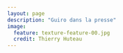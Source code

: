 ```yaml
---
layout: page
description: "Guiro dans la presse"
image:
  feature: texture-feature-00.jpg
  credit: Thierry Huteau 
---
```


